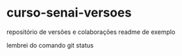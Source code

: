 # curso-senai-versoes
repositório de versões e colaborações
readme de exemplo

lembrei do comando git status
